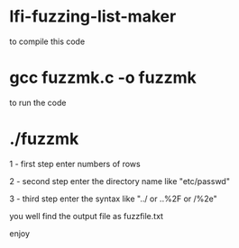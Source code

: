 # lfi-fuzzing-list-maker


to compile this code
# gcc fuzzmk.c -o fuzzmk

to run the code 
# ./fuzzmk

1 - first step enter numbers of rows

2 - second step enter the directory  name like "etc/passwd"

3 - third step enter the syntax like "../ or ..%2F or /%2e"

you well find the output file as fuzzfile.txt

enjoy
